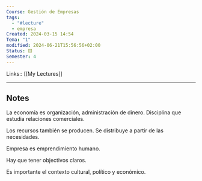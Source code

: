 ```yaml
---
Course: Gestión de Empresas
tags:
  - "#lecture"
  - empresa
Created: 2024-03-15 14:54
Tema: "1"
modified: 2024-06-21T15:56:56+02:00
Status: 🟨
Semester: 4
---
```

Links:: [[My Lectures]]
___

## Notes

La economía es organización, administración de dinero. Disciplina que estudia relaciones comerciales.


Los recursos también se producen. Se distribuye a partir de las necesidades.

Empresa es emprendimiento humano.

Hay que tener objectivos claros.

Es importante el contexto cultural, político y económico.

